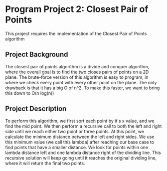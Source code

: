 # Program Project 2: Closest Pair of Points

This project requires the implementation of the Closest Pair of Points algorithm

## Project Background

The closest pair of points algorithm is a divide and conquer algorithm, where the overall goal is to find the two closes pairs of points on
a 2D plane. The brute-force version of this algorithm is easy to program, in where we check every point with every other point on the plane.
The only drawback is that it has a big O of n^2. To make this faster, we want to bring this down to O(n log(n))

## Project Description

To perform this algorithm, we first sort each point by it's x value, and we find the mid point. We then perform a recursive call to both the left
and right side until we reach either two point or three points. At this point, we calculate the minimum distance between the left and right sides.
We use this minimum value (we call this lambda) after reaching our base case to find points that have a smaller distance. We look for points within one lambda distance left and one lambda distance right of the dividing line. This recursive solution will keep going until it reaches the original dividing line, where it will return the
final two points.
